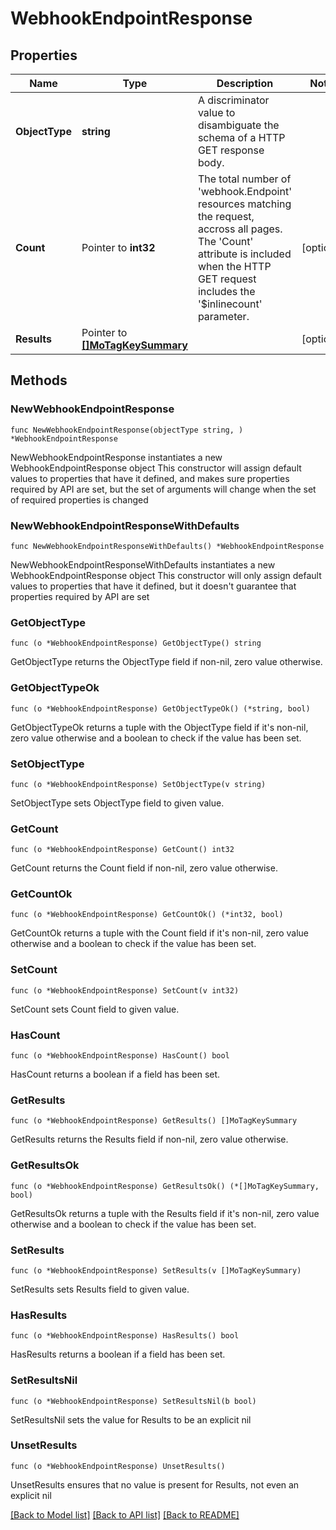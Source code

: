 # WebhookEndpointResponse

## Properties

Name | Type | Description | Notes
------------ | ------------- | ------------- | -------------
**ObjectType** | **string** | A discriminator value to disambiguate the schema of a HTTP GET response body. | 
**Count** | Pointer to **int32** | The total number of &#39;webhook.Endpoint&#39; resources matching the request, accross all pages. The &#39;Count&#39; attribute is included when the HTTP GET request includes the &#39;$inlinecount&#39; parameter. | [optional] 
**Results** | Pointer to [**[]MoTagKeySummary**](MoTagKeySummary.md) |  | [optional] 

## Methods

### NewWebhookEndpointResponse

`func NewWebhookEndpointResponse(objectType string, ) *WebhookEndpointResponse`

NewWebhookEndpointResponse instantiates a new WebhookEndpointResponse object
This constructor will assign default values to properties that have it defined,
and makes sure properties required by API are set, but the set of arguments
will change when the set of required properties is changed

### NewWebhookEndpointResponseWithDefaults

`func NewWebhookEndpointResponseWithDefaults() *WebhookEndpointResponse`

NewWebhookEndpointResponseWithDefaults instantiates a new WebhookEndpointResponse object
This constructor will only assign default values to properties that have it defined,
but it doesn't guarantee that properties required by API are set

### GetObjectType

`func (o *WebhookEndpointResponse) GetObjectType() string`

GetObjectType returns the ObjectType field if non-nil, zero value otherwise.

### GetObjectTypeOk

`func (o *WebhookEndpointResponse) GetObjectTypeOk() (*string, bool)`

GetObjectTypeOk returns a tuple with the ObjectType field if it's non-nil, zero value otherwise
and a boolean to check if the value has been set.

### SetObjectType

`func (o *WebhookEndpointResponse) SetObjectType(v string)`

SetObjectType sets ObjectType field to given value.


### GetCount

`func (o *WebhookEndpointResponse) GetCount() int32`

GetCount returns the Count field if non-nil, zero value otherwise.

### GetCountOk

`func (o *WebhookEndpointResponse) GetCountOk() (*int32, bool)`

GetCountOk returns a tuple with the Count field if it's non-nil, zero value otherwise
and a boolean to check if the value has been set.

### SetCount

`func (o *WebhookEndpointResponse) SetCount(v int32)`

SetCount sets Count field to given value.

### HasCount

`func (o *WebhookEndpointResponse) HasCount() bool`

HasCount returns a boolean if a field has been set.

### GetResults

`func (o *WebhookEndpointResponse) GetResults() []MoTagKeySummary`

GetResults returns the Results field if non-nil, zero value otherwise.

### GetResultsOk

`func (o *WebhookEndpointResponse) GetResultsOk() (*[]MoTagKeySummary, bool)`

GetResultsOk returns a tuple with the Results field if it's non-nil, zero value otherwise
and a boolean to check if the value has been set.

### SetResults

`func (o *WebhookEndpointResponse) SetResults(v []MoTagKeySummary)`

SetResults sets Results field to given value.

### HasResults

`func (o *WebhookEndpointResponse) HasResults() bool`

HasResults returns a boolean if a field has been set.

### SetResultsNil

`func (o *WebhookEndpointResponse) SetResultsNil(b bool)`

 SetResultsNil sets the value for Results to be an explicit nil

### UnsetResults
`func (o *WebhookEndpointResponse) UnsetResults()`

UnsetResults ensures that no value is present for Results, not even an explicit nil

[[Back to Model list]](../README.md#documentation-for-models) [[Back to API list]](../README.md#documentation-for-api-endpoints) [[Back to README]](../README.md)


